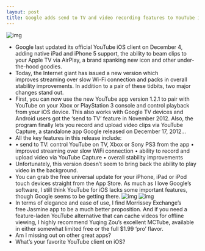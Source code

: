 ```yaml
---
layout: post
title: Google adds send to TV and video recording features to YouTube iOS client
---
```

![img](http://media.idownloadblog.com/wp-content/uploads/2012/12/YouTube-1.1.0.4136-for-iOS-iPad-screenshot-002.jpg)
* Google last updated its official YouTube iOS client on December 4, adding native iPad and iPhone 5 support, the ability to beam clips to your Apple TV via AirPlay, a brand spanking new icon and other under-the-hood goodies.
* Today, the Internet giant has issued a new version which improves streaming over slow Wi-Fi connection and packs in overall stability improvements. In addition to a pair of these tidbits, two major changes stand out.
* First, you can now use the new YouTube app version 1.2.1 to pair with YouTube on your Xbox or PlayStation 3 console and control playback from your iOS device. This also works with Google TV devices and Android users got the ‘send to TV’ feature in November 2012. Also, the program finally lets you record and upload video clips via YouTube Capture, a standalone app Google released on December 17, 2012…
* All the key features in this release include:
* • send to TV: control YouTube on TV, Xbox or Sony PS3 from the app • improved streaming over slow WiFi connection • ability to record and upload video via YouTube Capture • overall stability improvements
* Unfortunately, this version doesn’t seem to bring back the ability to play video in the background.
* You can grab the free universal update for your iPhone, iPad or iPod touch devices straight from the App Store. As much as I love Google’s software, I still think YouTube for iOS lacks some important features, though Google seems to be getting there.
![img](http://media.idownloadblog.com/wp-content/uploads/2012/12/YouTube-1.1.0.4136-for-iOS-iPhone-screenshot-002.jpg)
![img](http://media.idownloadblog.com/wp-content/uploads/2012/12/YouTube-1.1.0.4136-for-iOS-iPhone-screenshot-003.jpg)
* In terms of elegance and ease of use, I find Morrissey Exchange’s free Jasmine app to be a much better proposition. And if you need a feature-laden YouTube alternative that can cache videos for offline viewing, I highly recommend Yuqing Zou’s excellent MCTube, available in either somewhat limited free or the full $1.99 ‘pro’ flavor.
* Am I missing out on other great apps?
* What’s your favorite YouTube client on iOS?

